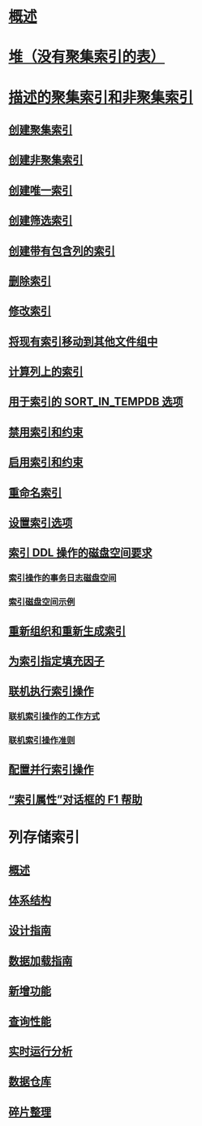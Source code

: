 # [概述](indexes.md)  
# [堆（没有聚集索引的表）](heaps-tables-without-clustered-indexes.md)  
# [描述的聚集索引和非聚集索引](clustered-and-nonclustered-indexes-described.md)  
## [创建聚集索引](create-clustered-indexes.md)  
## [创建非聚集索引](create-nonclustered-indexes.md)  
## [创建唯一索引](create-unique-indexes.md)  
## [创建筛选索引](create-filtered-indexes.md)  
## [创建带有包含列的索引](create-indexes-with-included-columns.md)  
## [删除索引](delete-an-index.md)  
## [修改索引](modify-an-index.md)  
## [将现有索引移动到其他文件组中](move-an-existing-index-to-a-different-filegroup.md)  
## [计算列上的索引](indexes-on-computed-columns.md)  
## [用于索引的 SORT_IN_TEMPDB 选项](sort-in-tempdb-option-for-indexes.md)  
## [禁用索引和约束](disable-indexes-and-constraints.md)  
## [启用索引和约束](enable-indexes-and-constraints.md)  
## [重命名索引](rename-indexes.md)  
## [设置索引选项](set-index-options.md)  
## [索引 DDL 操作的磁盘空间要求](disk-space-requirements-for-index-ddl-operations.md)  
### [索引操作的事务日志磁盘空间](transaction-log-disk-space-for-index-operations.md)  
### [索引磁盘空间示例](index-disk-space-example.md)  
## [重新组织和重新生成索引](reorganize-and-rebuild-indexes.md)  
## [为索引指定填充因子](specify-fill-factor-for-an-index.md)  
## [联机执行索引操作](perform-index-operations-online.md)  
### [联机索引操作的工作方式](how-online-index-operations-work.md)  
### [联机索引操作准则](guidelines-for-online-index-operations.md)  
## [配置并行索引操作](configure-parallel-index-operations.md)  
## [“索引属性”对话框的 F1 帮助](index-properties-f1-help.md)  

# 列存储索引
## [概述](columnstore-indexes-overview.md)  
## [体系结构](../../relational-databases/sql-server-index-design-guide.md#columnstore_index)  
## [设计指南](columnstore-indexes-design-guidance.md)  
## [数据加载指南](columnstore-indexes-data-loading-guidance.md)  
## [新增功能](columnstore-indexes-what-s-new.md)  
## [查询性能](columnstore-indexes-query-performance.md)  
## [实时运行分析](get-started-with-columnstore-for-real-time-operational-analytics.md)  
## [数据仓库](columnstore-indexes-data-warehouse.md)  
## [碎片整理](columnstore-indexes-defragmentation.md)  

